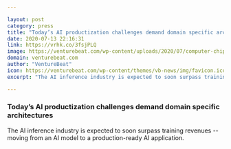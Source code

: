```yaml
---

layout: post
category: press
title: "Today’s AI productization challenges demand domain specific architectures"
date: 2020-07-13 22:16:31
link: https://vrhk.co/3fsjPLQ
image: https://venturebeat.com/wp-content/uploads/2020/07/computer-chip.GettyImages-1091383908.jpg?w=1200&strip=all
domain: venturebeat.com
author: "VentureBeat"
icon: https://venturebeat.com/wp-content/themes/vb-news/img/favicon.ico
excerpt: "The AI inference industry is expected to soon surpass training revenues -- moving from an AI model to a production-ready AI application."

---
```


### Today’s AI productization challenges demand domain specific architectures

The AI inference industry is expected to soon surpass training revenues -- moving from an AI model to a production-ready AI application.